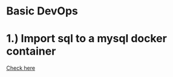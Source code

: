 # Basic DevOps

# 1.) Import sql to a mysql docker container


[Check here](../Docker/Import%20From%20SQL)